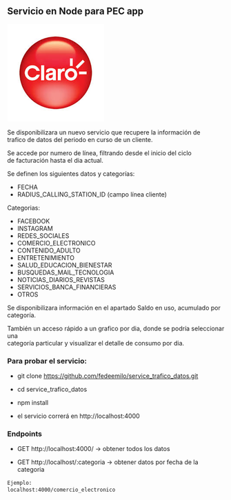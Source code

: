 ## Servicio en Node para PEC app

![Texto alternativo](/assets/img/claro_logo.jpg)

Se disponibilizara un nuevo servicio que recupere la información de  
trafico de datos del periodo en curso de un cliente.  

Se accede por numero de línea, filtrando desde el inicio del ciclo  
de facturación hasta el dia actual.


Se definen los siguientes datos y categorías:
- FECHA
- RADIUS_CALLING_STATION_ID    (campo línea cliente)

Categorias:
- FACEBOOK  
- INSTAGRAM 
- REDES_SOCIALES  
- COMERCIO_ELECTRONICO  
- CONTENIDO_ADULTO  
- ENTRETENIMIENTO 
- SALUD_EDUCACION_BIENESTAR 
- BUSQUEDAS_MAIL_TECNOLOGIA 
- NOTICIAS_DIARIOS_REVISTAS 
- SERVICIOS_BANCA_FINANCIERAS 
- OTROS

Se disponibilizara información en el apartado Saldo en uso, acumulado por categoría.  

También un acceso rápido a un grafico por dia, donde se podría seleccionar una   
categoría particular y visualizar el detalle de consumo por dia.

### Para probar el servicio:

- git clone https://github.com/fedeemilo/service_trafico_datos.git

- cd service_trafico_datos

- npm install

- el servicio correrá en http://localhost:4000

### Endpoints

- GET http://localhost:4000/        ->  obtener todos los datos

- GET http://localhost/:categoria   ->  obtener datos por fecha de la categoria

```
Ejemplo:
localhost:4000/comercio_electronico
``` 
